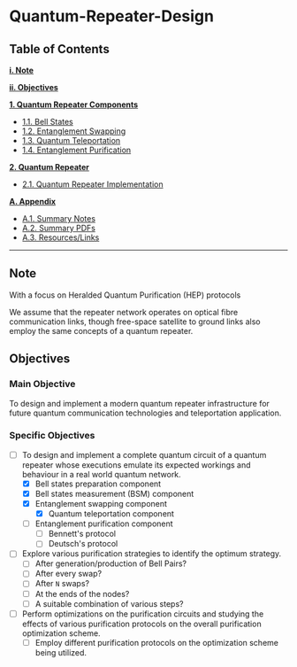 # Quantum-Repeater-Design

## __Table of Contents__

__[i. Note](#note)__

__[ii. Objectives](#objectives)__

__[1. Quantum Repeater Components](src/components/README.md)__

* [1.1. Bell States](src/components/bell_states/README.md)
* [1.2. Entanglement Swapping](src/components/entanglement_swapping/README.md)
* [1.3. Quantum Teleportation](src/components/teleportation/README.md)
* [1.4. Entanglement Purification](src/components/entanglement_purification/README.md)

__[2. Quantum Repeater](src/qrepeater/README.md)__

* [2.1. Quantum Repeater Implementation](src/qrepeater/README.md)

__[A. Appendix](appendix/README.md)__

* [A.1. Summary Notes](appendix/summary_notes/README.md)
* [A.2. Summary PDFs](appendix/summary_pdfs/README.md)
* [A.3. Resources/Links](resources/README.md)

----

## Note

With a focus on Heralded Quantum Purification (HEP) protocols

We assume that the repeater network operates on optical fibre communication links, though free-space satellite to ground links also employ the same concepts of a quantum repeater.

## Objectives

### Main Objective

To design and implement a modern quantum repeater infrastructure for future quantum communication technologies and teleportation application.

### Specific Objectives

* [ ] To design and implement a complete quantum circuit of a quantum repeater whose executions emulate its expected workings and behaviour in a real world quantum network.
  * [x] Bell states preparation component
  * [x] Bell states measurement (BSM) component
  * [x] Entanglement swapping component
    * [x] Quantum teleportation component
  * [ ] Entanglement purification component
    * [ ] Bennett's protocol
    * [ ] Deutsch's protocol
* [ ] Explore various purification strategies to identify the optimum strategy.
  * [ ] After generation/production of Bell Pairs?
  * [ ] After every swap?
  * [ ] After `N` swaps?
  * [ ] At the ends of the nodes?
  * [ ] A suitable combination of various steps?
* [ ] Perform optimizations on the purification circuits and studying the effects of various purification protocols on the overall purification optimization scheme.
  * [ ] Employ different purification protocols on the optimization scheme being utilized.
